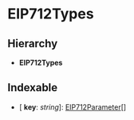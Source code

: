 # EIP712Types

## Hierarchy

* **EIP712Types**

## Indexable

* \[ **key**: _string_\]: [EIP712Parameter](../interfaces/_utils_sign_typed_data_utils_.eip712parameter.md)\[\]

